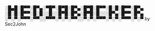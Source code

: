 
  ░█▄█░█▀▀░█▀▄░▀█▀░█▀█░█▀▄░█▀█░█▀▀░█░█░█▀▀░█▀▄
  ░█░█░█▀▀░█░█░░█░░█▀█░█▀▄░█▀█░█░░░█▀▄░█▀▀░█▀▄
  ░▀░▀░▀▀▀░▀▀░░▀▀▀░▀░▀░▀▀░░▀░▀░▀▀▀░▀░▀░▀▀▀░▀░▀
                                   by Sec2John

 